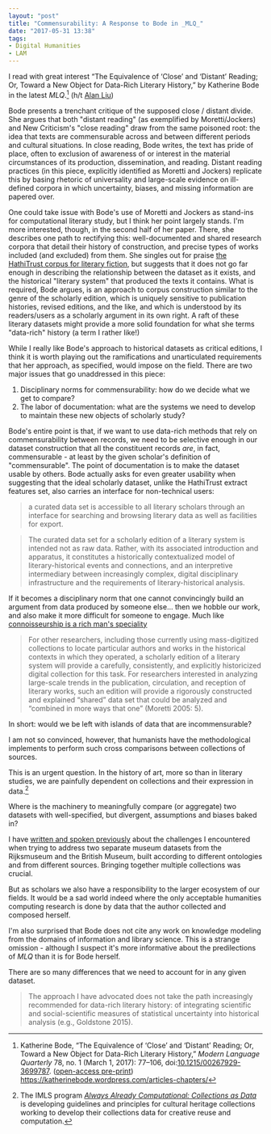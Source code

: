```yaml
---
layout: "post"
title: "Commensurability: A Response to Bode in _MLQ_"
date: "2017-05-31 13:38"
tags:
- Digital Humanities
- LAM
---
```


I read with great interest “The Equivalence of ‘Close’ and ‘Distant’ Reading; Or, Toward a New Object for Data-Rich Literary History,” by  Katherine Bode in the latest _MLQ_.[^bode] (h/t [Alan Liu](https://twitter.com/alanyliu/status/869782911746289664))

[^bode]: Katherine Bode, “The Equivalence of ‘Close’ and ‘Distant’ Reading; Or, Toward a New Object for Data-Rich Literary History,” _Modern Language Quarterly_ 78, no. 1 (March 1, 2017): 77–106, doi:[10.1215/00267929-3699787](https://dx.doi.org/10.1215/00267929-3699787). ([open-access pre-print](https://katherinebode.files.wordpress.com/2014/07/bode-article_mlq_final.pdf)) https://katherinebode.wordpress.com/articles-chapters/

Bode presents a trenchant critique of the supposed close / distant divide.
She argues that both "distant reading" (as exemplified by Moretti/Jockers) and New Criticism's "close reading" draw from the same poisoned root: the idea that texts are commensurable across and between different periods and cultural situations.
In close reading, Bode writes, the text has pride of place, often to exclusion of awareness of or interest in the material circumstances of its production, dissemination, and reading.
Distant reading practices (in this piece, explicitly identified as Moretti and Jockers) replicate this by basing rhetoric of universality and large-scale evidence on ill-defined corpora in which uncertainty, biases, and missing information are papered over.

One could take issue with Bode's use of Moretti and Jockers as stand-ins for computational literary study, but I think her point largely stands.
I'm more interested, though, in the second half of her paper.
There, she describes one path to rectifying this: well-documented and shared research corpora that detail their history of construction, and precise types of works included (and excluded) from them.
She singles out for praise [the HathiTrust corpus for literary fiction][hathitrust], but suggests that it does not go far enough in describing the relationship between the dataset as it exists, and the historical "literary system" that produced the texts it contains.
What is required, Bode argues, is an approach to corpus construction similar to the genre of the scholarly edition, which is uniquely sensitive to publication histories, revised editions, and the like, and which is understood by its readers/users as a scholarly argument in its own right.
A raft of these literary datasets might provide a more solid foundation for what she terms "data-rich" history (a term I rather like!)

[hathitrust]: https://wiki.htrc.illinois.edu/display/COM/Extracted+Features+Dataset

While I really like Bode's approach to historical datasets as critical editions, I think it is worth playing out the ramifications and unarticulated requirements that her approach, as specified, would impose on the field.
There are two major issues that go unaddressed in this piece:

1) Disciplinary norms for commensurability: how do we decide what we get to compare?
2) The labor of documentation: what are the systems we need to develop to maintain these new objects of scholarly study?

Bode's entire point is that, if we want to use data-rich methods that rely on commensurability between records, we need to be selective enough in our dataset construction that all the constituent records _are_, in fact, commensurable - at least by the given scholar's definition of "commensurable".
The point of documentation is to make the dataset usable by others.
Bode actually asks for even greater usability when suggesting that the ideal scholarly dataset, unlike the HathiTrust extract features set, also carries an interface for non-technical users:

>a curated data set is accessible to all literary scholars through an interface for searching and browsing literary data as well as facilities for export.

>The curated data set for a scholarly edition of a literary system is intended not as raw data. Rather, with its associated introduction and apparatus, it constitutes a historically contextualized model of literary-historical events and connections, and an interpretive intermediary between increasingly complex, digital disciplinary infrastructure and the requirements of literary-historical analysis.

If it becomes a disciplinary norm that one cannot convincingly build an argument from data produced by someone else... then we hobble our work, and also make it more difficult for someone to engage.
Much like [connoisseurship is a rich man's speciality][connoisseurship]

>For other researchers, including those currently using mass-digitized collections to locate particular authors and works in the historical contexts in which they operated, a scholarly edition of a literary system will provide a carefully, consistently, and explicitly historicized digital collection for this task. For researchers interested in analyzing large-scale trends in the publication, circulation, and reception of literary works, such an edition will provide a rigorously constructed and explained “shared” data set that could be analyzed and “combined in more ways that one” (Moretti 2005: 5).

[connoisseurship]: /2015/11/16/privilege-and-connoisseurship.html

In short: would we be left with islands of data that are incommensurable?

I am not so convinced, however, that humanists have the methodological implements to perform such cross comparisons between collections of sources.

This is an urgent question.
In the history of art, more so than in literary studies, we are painfully dependent on collections and their expression in data.[^cad]

Where is the machinery to meaningfully compare (or aggregate) two datasets with well-specified, but divergent, assumptions and biases baked in?

I have [written and spoken previously][pains] about the challenges I encountered when trying to address two separate museum datasets from the Rijksmuseum and the British Museum, built according to different ontologies and from different sources.
Bringing together multiple collections was crucial.

But as scholars we also have a responsibility to the larger ecosystem of our fields.
It would be a sad world indeed where the only acceptable humanities computing research is done by data that the author collected and composed herself.

I'm also surprised that Bode does not cite any work on knowledge modeling from the domains of information and library science.
This is a strange omission - although I suspect it's more informative about the predilections of _MLQ_ than it is for Bode herself.

There are so many differences that we need to account for in any given dataset.

>The approach I have advocated does not take the path increasingly recommended for data-rich literary history: of integrating scientific and social-scientific measures of statistical uncertainty into historical analysis (e.g., Goldstone 2015).

[pains]: /cesta_lod

[^langmead]: Alison Langmead et al., “Towards Interoperable Network Ontologies for the Digital Humanities,” _International Journal of Humanities and Arts Computing_ 10, no. 1 (March 1, 2016): 22–35, doi:[10.3366/ijhac.2016.0157](https://dx.doi.org/10.3366/ijhac.2016.0157).

[^kuhn]: Thomas S. Kuhn, “Commensurability, Comparability, Communicability,” _PSA: Proceedings of the Biennial Meeting of the Philosophy of Science Association_ 1982 (1982): 669–88, <http://www.jstor.org/stable/192452>.

[^cad]: The IMLS program [_Always Already Computational: Collections as Data_](https://collectionsasdata.github.io/) is developing guidelines and principles for cultural heritage collections working to develop their collections data for creative reuse and computation.
